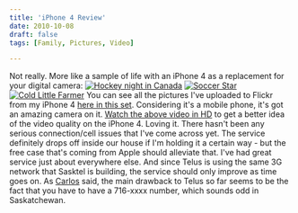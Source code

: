 ```yaml
---
title: 'iPhone 4 Review'
date: 2010-10-08
draft: false
tags: [Family, Pictures, Video]

---
```


Not really. More like a sample of life with an iPhone 4 as a replacement for your digital camera: [![Hockey night in Canada](http://farm5.static.flickr.com/4085/5061415250_5d6a5248ce_m.jpg)](http://www.flickr.com/photos/lemon/5061415250/ "Hockey night in Canada") [![Soccer Star](http://farm5.static.flickr.com/4090/5057973617_26e74b394d_m.jpg)](http://www.flickr.com/photos/lemon/5057973617/ "Soccer Star") [![Cold Little Farmer](http://farm5.static.flickr.com/4106/5051854563_e32b20de27_m.jpg)](http://www.flickr.com/photos/lemon/5051854563/ "Cold Little Farmer") You can see all the pictures I've uploaded to Flickr from my iPhone 4 [here in this set](http://www.flickr.com/photos/lemon/sets/72157625121513820/). Considering it's a mobile phone, it's got an amazing camera on it.  [Watch the above video in HD](http://www.youtube.com/watch?v=W1a9cJOzSbI&hd=1) to get a better idea of the video quality on the iPhone 4. Loving it. There hasn't been any serious connection/cell issues that I've come across yet. The service definitely drops off inside our house if I'm holding it a certain way - but the free case that's coming from Apple should alleviate that. I've had great service just about everywhere else. And since Telus is using the same 3G network that Sasktel is building, the service should only improve as time goes on. As [Carlos](http://www.bloglos.com/) said, the main drawback to Telus so far seems to be the fact that you have to have a 716-xxxx number, which sounds odd in Saskatchewan.